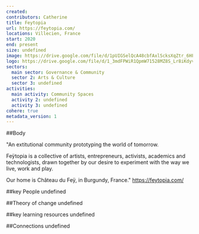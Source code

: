 ```yaml
---
created:
contributors: Catherine
title: Feytopia
url: https://feytopia.com/
locations: Villecien, France
start: 2020
end: present
size: undefined
image: https://drive.google.com/file/d/1pUIGSelQcA48cbfAxlScksXqZtr_6HFJ/view?usp=drive_link
logo: https://drive.google.com/file/d/1_3mdFPWiR1QpmW71528MZ8S_Lr8iKdyv/view?usp=drive_link
sectors:
  main sector: Governance & Community
  sector 2: Arts & Culture
  sector 3: undefined
activities: 
  main activity: Community Spaces
  activity 2: undefined
  activity 3: undefined
cohere: true
metadata_version: 1
---
```



##Body

"An extitutional community prototyping the world of tomorrow. 

Feÿtopia is a collective of artists, entrepreneurs, activists, academics and technologists, drawn together by our desire to experiment with the way we live, work and play. 

Our home is Château du Feÿ, in Burgundy, France."
https://feytopia.com/ 


##key People
undefined

##Theory of change
undefined

##key learning resources
undefined

##Connections
undefined

